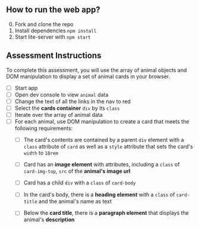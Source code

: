 ## How to run the web app?

0. Fork and clone the repo
1. Install dependencies `npm install`
2. Start lite-server with `npm start`


## Assessment Instructions
To complete this assessment, you will use the array of animal objects and DOM manipulation to display a set of animal cards in your browser. 

- [ ] Start app
- [ ] Open dev console to view `animal` data
- [ ] Change the text of all the links in the nav to red
- [ ] Select the **cards container** `div` by its `class`
- [ ] Iterate over the array of animal data
- [ ] For each animal, use DOM manipulation to create a card that meets the following requirements:
    - [ ] The card's contents are contained by a parent `div` element with a `class` attribute of `card` as well as a `style` attribute that sets the card's `width` to `18rem`
    - [ ] Card has an **image element** with attributes, including a `class` of `card-img-top`, `src` of the **animal's image url**
    - [ ] Card has a child `div` with a `class` of `card-body`
    - [ ] In the card's body, there is a **heading element** with a `class` of `card-title` and the animal's name as text
    - [ ] Below the **card title**, there is a **paragraph element** that displays the animal's **description**


